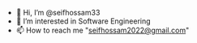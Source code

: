 - 👋 Hi, I’m @seifhossam33
- 👀 I’m interested in Software Engineering
- 📫 How to reach me "seifhossam2022@gmail.com"

<!---
seifhossam33/seifhossam33 is a ✨ special ✨ repository because its `README.md` (this file) appears on your GitHub profile.
You can click the Preview link to take a look at your changes.
--->
